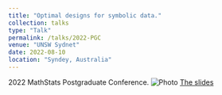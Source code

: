 ```yaml
---
title: "Optimal designs for symbolic data."
collection: talks
type: "Talk"
permalink: /talks/2022-PGC
venue: "UNSW Sydnet"
date: 2022-08-10
location: "Syndey, Australia"
---
```


2022 MathStats Postgraduate Conference.
![Photo](/hakiimj.github.io/blob/master/images/IMG_3075.JPG)
[The slides]((https://drive.google.com/file/d/146rUyt1rHDKAVcqtVeja8R9XR0OgMdlo/view?usp=sharing))
